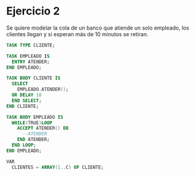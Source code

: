 # Ejercicio 2

Se quiere modelar la cola de un banco que atiende un solo empleado, los clientes llegan y si esperan más de 10 minutos se retiran.

```ada
TASK TYPE CLIENTE;

TASK EMPLEADO IS
  ENTRY ATENDER;
END EMPLEADO;

TASK BODY CLIENTE IS
  SELECT
    EMPLEADO.ATENDER();
  OR DELAY 10
  END SELECT;
END CLIENTE;

TASK BODY EMPLEADO IS
  WHILE(TRUE)LOOP
    ACCEPT ATENDER() DO
      --ATENDER
    END ATENDER;
  END LOOP;
END EMPLEADO;

VAR
  CLIENTES = ARRAY(1..C) OF CLIENTE;
```
